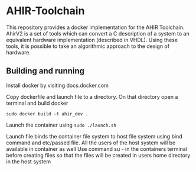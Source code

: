 # AHIR-Toolchain
This repository provides a docker implementation for the AHIR Toolchain.
AhirV2 is a set of tools which can convert a C description of a system to an
equivalent hardware implementation (described in VHDL). Using these tools,
it is possible to take an algorithmic approach to the design of hardware.



## Building and running
Install docker by visiting docs.docker.com

Copy dockerfile and launch file to a directory. On that directory open a terminal and build docker

```sudo docker build -t ahir_dev .```

Launch the container using ```sudo ./launch.sh```

Launch file binds the container file system to host file system using bind command and etc/passed file. All the users of the host system will be available in container as well Use command su - <username> in the containers terminal before creating files so that the files will be created in users home directory in the host system
